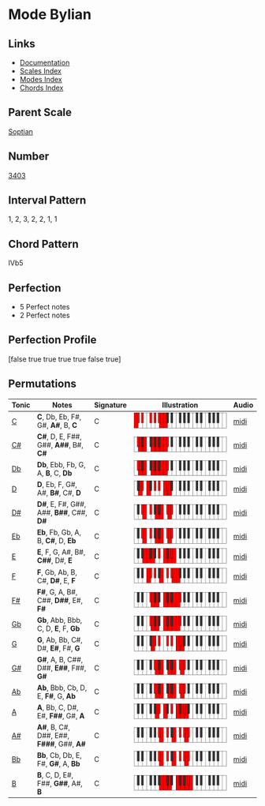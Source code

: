 # Mode Bylian

## Links

- [Documentation](README.md)
- [Scales Index](Scales.md)
- [Modes Index](Modes.md)
- [Chords Index](Chords.md)

## Parent Scale

[Soptian](ScaleSoptian.md)

## Number

[3403](https://ianring.com/musictheory/scales/3403)

## Interval Pattern

1, 2, 3, 2, 2, 1, 1

## Chord Pattern

IVb5

## Perfection

- 5 Perfect notes
- 2 Perfect notes

## Perfection Profile

[false true true true true false true]

## Permutations

| Tonic | Notes | Signature | Illustration | Audio |
|-------|-------|-----------|--------------|-------|
| [C](ModeCNaturalBylian.md) | **C**, Db, Eb, F#, G#, **A#**, B, **C** | C | ![CNaturalBylian](ModeCNaturalBylian.png) | [midi](https://github.com/edipermadi/music/blob/main/docs/ModeCNaturalBylian.mid?raw=true) |
| [C#](ModeCSharpBylian.md) | **C#**, D, E, F##, G##, **A##**, B#, **C#** | C | ![CSharpBylian](ModeCSharpBylian.png) | [midi](https://github.com/edipermadi/music/blob/main/docs/ModeCSharpBylian.mid?raw=true) |
| [Db](ModeDFlatBylian.md) | **Db**, Ebb, Fb, G, A, **B**, C, **Db** | C | ![DFlatBylian](ModeDFlatBylian.png) | [midi](https://github.com/edipermadi/music/blob/main/docs/ModeDFlatBylian.mid?raw=true) |
| [D](ModeDNaturalBylian.md) | **D**, Eb, F, G#, A#, **B#**, C#, **D** | C | ![DNaturalBylian](ModeDNaturalBylian.png) | [midi](https://github.com/edipermadi/music/blob/main/docs/ModeDNaturalBylian.mid?raw=true) |
| [D#](ModeDSharpBylian.md) | **D#**, E, F#, G##, A##, **B##**, C##, **D#** | C | ![DSharpBylian](ModeDSharpBylian.png) | [midi](https://github.com/edipermadi/music/blob/main/docs/ModeDSharpBylian.mid?raw=true) |
| [Eb](ModeEFlatBylian.md) | **Eb**, Fb, Gb, A, B, **C#**, D, **Eb** | C | ![EFlatBylian](ModeEFlatBylian.png) | [midi](https://github.com/edipermadi/music/blob/main/docs/ModeEFlatBylian.mid?raw=true) |
| [E](ModeENaturalBylian.md) | **E**, F, G, A#, B#, **C##**, D#, **E** | C | ![ENaturalBylian](ModeENaturalBylian.png) | [midi](https://github.com/edipermadi/music/blob/main/docs/ModeENaturalBylian.mid?raw=true) |
| [F](ModeFNaturalBylian.md) | **F**, Gb, Ab, B, C#, **D#**, E, **F** | C | ![FNaturalBylian](ModeFNaturalBylian.png) | [midi](https://github.com/edipermadi/music/blob/main/docs/ModeFNaturalBylian.mid?raw=true) |
| [F#](ModeFSharpBylian.md) | **F#**, G, A, B#, C##, **D##**, E#, **F#** | C | ![FSharpBylian](ModeFSharpBylian.png) | [midi](https://github.com/edipermadi/music/blob/main/docs/ModeFSharpBylian.mid?raw=true) |
| [Gb](ModeGFlatBylian.md) | **Gb**, Abb, Bbb, C, D, **E**, F, **Gb** | C | ![GFlatBylian](ModeGFlatBylian.png) | [midi](https://github.com/edipermadi/music/blob/main/docs/ModeGFlatBylian.mid?raw=true) |
| [G](ModeGNaturalBylian.md) | **G**, Ab, Bb, C#, D#, **E#**, F#, **G** | C | ![GNaturalBylian](ModeGNaturalBylian.png) | [midi](https://github.com/edipermadi/music/blob/main/docs/ModeGNaturalBylian.mid?raw=true) |
| [G#](ModeGSharpBylian.md) | **G#**, A, B, C##, D##, **E##**, F##, **G#** | C | ![GSharpBylian](ModeGSharpBylian.png) | [midi](https://github.com/edipermadi/music/blob/main/docs/ModeGSharpBylian.mid?raw=true) |
| [Ab](ModeAFlatBylian.md) | **Ab**, Bbb, Cb, D, E, **F#**, G, **Ab** | C | ![AFlatBylian](ModeAFlatBylian.png) | [midi](https://github.com/edipermadi/music/blob/main/docs/ModeAFlatBylian.mid?raw=true) |
| [A](ModeANaturalBylian.md) | **A**, Bb, C, D#, E#, **F##**, G#, **A** | C | ![ANaturalBylian](ModeANaturalBylian.png) | [midi](https://github.com/edipermadi/music/blob/main/docs/ModeANaturalBylian.mid?raw=true) |
| [A#](ModeASharpBylian.md) | **A#**, B, C#, D##, E##, **F###**, G##, **A#** | C | ![ASharpBylian](ModeASharpBylian.png) | [midi](https://github.com/edipermadi/music/blob/main/docs/ModeASharpBylian.mid?raw=true) |
| [Bb](ModeBFlatBylian.md) | **Bb**, Cb, Db, E, F#, **G#**, A, **Bb** | C | ![BFlatBylian](ModeBFlatBylian.png) | [midi](https://github.com/edipermadi/music/blob/main/docs/ModeBFlatBylian.mid?raw=true) |
| [B](ModeBNaturalBylian.md) | **B**, C, D, E#, F##, **G##**, A#, **B** | C | ![BNaturalBylian](ModeBNaturalBylian.png) | [midi](https://github.com/edipermadi/music/blob/main/docs/ModeBNaturalBylian.mid?raw=true) |
